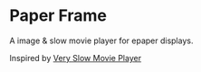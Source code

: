 # Paper Frame

A image & slow movie player for epaper displays.

Inspired by [Very Slow Movie Player](https://github.com/TomWhitwell/SlowMovie)

